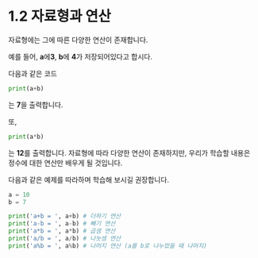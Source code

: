 # 1.2 자료형과 연산

자료형에는 그에 따른 다양한 연산이 존재합니다.

예를 들어, **a**에**3**, **b**에 **4**가 저장되어있다고 합시다.

다음과 같은 코드 

``` python
print(a+b)
```

는 **7**을 출력합니다. 

또, 

``` python
print(a*b)
```

는 **12**를 출력합니다. 자료형에 따라 다양한 연산이 존재하지만, 우리가 학습할 내용은 정수에 대한 연산만 배우게 될 것입니다. 

다음과 같은 예제를 따라하며 학습해 보시길 권장합니다.

```py
a = 10
b = 7

print('a+b = ', a+b) # 더하기 연산
print('a-b = ', a-b) # 빼기 연산
print('a*b = ', a*b) # 곱셈 연산
print('a/b = ', a/b) # 나눗셈 연산
print('a%b = ', a%b) # 나머지 연산 (a를 b로 나누었을 때 나머지)
```
